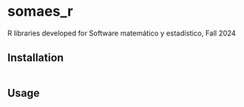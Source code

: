 # somaes_r
R libraries developed for Software matemático y estadístico, Fall 2024

## Installation

```bash

```

## Usage

```bash

```

